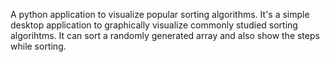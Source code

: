 A python application to visualize popular sorting algorithms. It's a simple desktop application to graphically visualize commonly studied sorting algorihtms. It can sort a randomly generated array and also show the steps while sorting.

